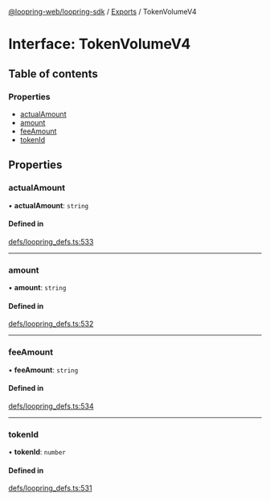 [@loopring-web/loopring-sdk](../README.md) / [Exports](../modules.md) / TokenVolumeV4

# Interface: TokenVolumeV4

## Table of contents

### Properties

- [actualAmount](TokenVolumeV4.md#actualamount)
- [amount](TokenVolumeV4.md#amount)
- [feeAmount](TokenVolumeV4.md#feeamount)
- [tokenId](TokenVolumeV4.md#tokenid)

## Properties

### actualAmount

• **actualAmount**: `string`

#### Defined in

[defs/loopring_defs.ts:533](https://github.com/Loopring/loopring_sdk/blob/538bd47/src/defs/loopring_defs.ts#L533)

___

### amount

• **amount**: `string`

#### Defined in

[defs/loopring_defs.ts:532](https://github.com/Loopring/loopring_sdk/blob/538bd47/src/defs/loopring_defs.ts#L532)

___

### feeAmount

• **feeAmount**: `string`

#### Defined in

[defs/loopring_defs.ts:534](https://github.com/Loopring/loopring_sdk/blob/538bd47/src/defs/loopring_defs.ts#L534)

___

### tokenId

• **tokenId**: `number`

#### Defined in

[defs/loopring_defs.ts:531](https://github.com/Loopring/loopring_sdk/blob/538bd47/src/defs/loopring_defs.ts#L531)
